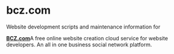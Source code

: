 # bcz.com

Website development scripts and maintenance information for 

<b><a href="http://bcz.com/">BCZ.com</a></b>A free online website creation cloud service for website developers.
An all in one business social network platform.
